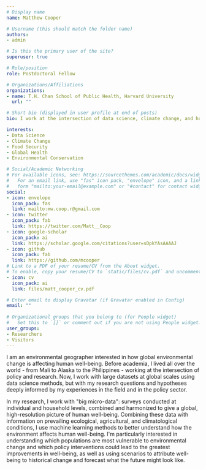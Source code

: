 ```yaml
---
# Display name
name: Matthew Cooper

# Username (this should match the folder name)
authors:
- admin

# Is this the primary user of the site?
superuser: true

# Role/position
role: Postdoctoral Fellow

# Organizations/Affiliations
organizations:
- name: T.H. Chan School of Public Health, Harvard University
  url: ""

# Short bio (displayed in user profile at end of posts)
bio: I work at the intersection of data science, climate change, and human well-being.

interests:
- Data Science
- Climate Change
- Food Security
- Global Health
- Environmental Conservation

# Social/Academic Networking
# For available icons, see: https://sourcethemes.com/academic/docs/widgets/#icons
#   For an email link, use "fas" icon pack, "envelope" icon, and a link in the
#   form "mailto:your-email@example.com" or "#contact" for contact widget.
social:
- icon: envelope
  icon_pack: fas
  link: mailto:mw.coop.r@gmail.com
- icon: twitter
  icon_pack: fab
  link: https://twitter.com/Matt__Coop
- icon: google-scholar
  icon_pack: ai
  link: https://scholar.google.com/citations?user=sDpkYAsAAAAJ
- icon: github
  icon_pack: fab
  link: https://github.com/mcooper
# Link to a PDF of your resume/CV from the About widget.
# To enable, copy your resume/CV to `static/files/cv.pdf` and uncomment the lines below.  
- icon: cv
  icon_pack: ai
  link: files/matt_cooper_cv.pdf

# Enter email to display Gravatar (if Gravatar enabled in Config)
email: ""
  
# Organizational groups that you belong to (for People widget)
#   Set this to `[]` or comment out if you are not using People widget.  
user_groups:
- Researchers
- Visitors
---
```


I am an environmental geographer interested in how global environmental change is affecting human well-being. Before academia, I lived all over the world - from Mali to Alaska to the Philippines - working at the intersection of policy and research. Now, I work with large datasets at global scales using data science methods, but with my research questions and hypotheses deeply informed by my experiences in the field and in the policy sector.

In my research, I work with "big micro-data": surveys conducted at individual and household levels, combined and harmonized to give a global, high-resolution picture of human well-being.  Combining these data with information on prevailing ecological, agricultural, and climatological conditions, I use machine learning methods to better understand how the environment affects human well-being.  I'm particularly interested in understanding which populations are most vulnerable to environmental change and which policy interventions could lead to the greatest improvements in well-being, as well as using scenarios to attribute well-being to historical change and forecast what the future might look like.
